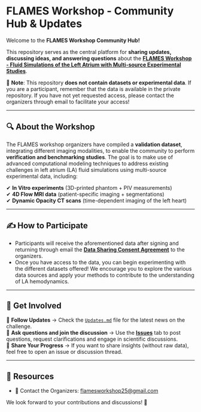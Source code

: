 # FLAMES Workshop - Community Hub & Updates

Welcome to the **FLAMES Workshop Community Hub!**  

This repository serves as the central platform for **sharing updates, discussing ideas, and answering questions** about the **[FLAMES Workshop - Fluid Simulations of the Left Atrium with Multi-source Experimental Studies](https://github.com/FLAMESWorkshop/FLAMES-Community/blob/main/Documents/call_for_participants_FLAMES_workshop.pdf)**.  

🚨 **Note**: This repository **does not contain datasets or experimental data**. If you are a participant, remember that the data is available in the private repository. If you have not yet requested access, please contact the organizers through email to facilitate your access!  

---

## 🔍 **About the Workshop**  

The FLAMES workshop organizers have compiled a **validation dataset**, integrating different imaging modalities, to enable the community to perform **verification and benchmarking studies**. The goal is to make use of advanced computational modeling techniques to address existing challenges in left atrium (LA) fluid simulations using multi-source experimental data, including: 

✔ **In Vitro experiments** (3D-printed phantom + PIV measurements)  
✔ **4D Flow MRI data** (patient-specific imaging + segmentations)  
✔ **Dynamic Opacity CT scans** (time-dependent imaging of the left heart)  

---

## ✍️ **How to Participate**

- Participants will receive the aforementioned data after signing and returning through email the **[Data Sharing Consent Agreement](https://github.com/FLAMESWorkshop/FLAMES-Community/blob/main/Documents/consent_agreement_FLAMES_workshop.pdf)** to the organizers.
- Once you have access to the data, you can begin experimenting with the different datasets offered! We encourage you to explore the various data sources and apply your methods to contribute to the understanding of LA hemodynamics.
  
---

## 📢 **Get Involved**  

🔹 **Follow Updates** → Check the [`Updates.md`](https://github.com/FLAMESWorkshop/FLAMES-Community/blob/main/Updates.md) file for the latest news on the challenge.  
🔹 **Ask questions and join the discussion** → Use the **[Issues](https://github.com/FLAMESWorkshop/FLAMES-Community/issues)** tab to post questions, request clarifications and engage in scientific discussions.  
🔹 **Share Your Progress** → If you want to share insights (without raw data), feel free to open an issue or discussion thread.  

---

## 📌 **Resources**  

- 📧 Contact the Organizers: flamesworkshop25@gmail.com 

We look forward to your contributions and discussions! 🚀

